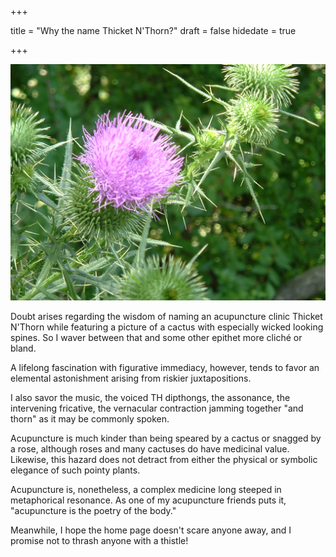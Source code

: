 +++

title = "Why the name Thicket N'Thorn?"
draft = false
hidedate = true

+++

![](/images/thistle.JPG)

Doubt arises regarding the wisdom of naming an acupuncture clinic Thicket N'Thorn while featuring a picture of a cactus with especially wicked looking spines. So I waver between that and some other epithet more cliché or bland.  

A lifelong fascination with figurative immediacy, however, tends to favor an elemental astonishment arising from  riskier juxtapositions.

I also savor the music, the voiced TH dipthongs, the assonance, the intervening fricative, the vernacular contraction jamming together "and thorn" as it may be commonly spoken.   

Acupuncture is much kinder than being speared by a cactus or snagged by a rose, although roses and many cactuses do have medicinal value. Likewise, this hazard does not detract from either the physical or symbolic elegance of such pointy plants.  

Acupuncture is, nonetheless, a complex medicine long steeped in metaphorical resonance. As one of my acupuncture friends puts it, "acupuncture is the poetry of the body."

Meanwhile, I hope the home page doesn't scare anyone away, and I promise not to thrash anyone with a thistle!

~~~//
